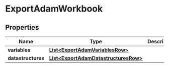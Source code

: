 

# ExportAdamWorkbook


## Properties

| Name | Type | Description | Notes |
|------------ | ------------- | ------------- | -------------|
|**variables** | [**List&lt;ExportAdamVariablesRow&gt;**](ExportAdamVariablesRow.md) |  |  [optional] |
|**datastructures** | [**List&lt;ExportAdamDatastructuresRow&gt;**](ExportAdamDatastructuresRow.md) |  |  [optional] |



